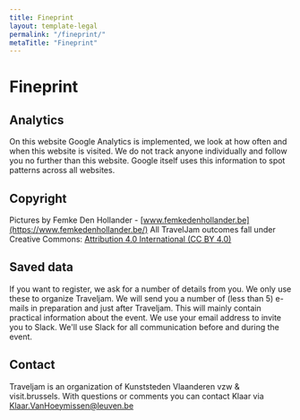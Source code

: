 ```yaml
---
title: Fineprint
layout: template-legal
permalink: "/fineprint/"
metaTitle: "Fineprint"
---
```


# Fineprint

## Analytics
On this website Google Analytics is implemented, we look at how often and when this website is visited. We do not track anyone individually and follow you no further than this website. Google itself uses this information to spot patterns across all websites.

## Copyright
Pictures by Femke Den Hollander - [www.femkedenhollander.be](https://www.femkedenhollander.be/)
All TravelJam outcomes fall under Creative Commons: [Attribution 4.0 International (CC BY 4.0)](https://creativecommons.org/licenses/by/4.0/)

## Saved data
If you want to register, we ask for a number of details from you. We only use these to organize Traveljam. We will send you a number of (less than 5) e-mails in preparation and just after Traveljam. This will mainly contain practical information about the event. We use your email address to invite you to Slack. We'll use Slack for all communication before and during the event.

## Contact
Traveljam is an organization of Kunststeden Vlaanderen vzw  & visit.brussels. With questions or comments you can contact Klaar via [Klaar.VanHoeymissen@leuven.be](mailto:Klaar.VanHoeymissen@leuven.be)
